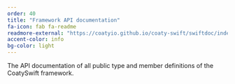 ```yaml
---
order: 40
title: "Framework API documentation"
fa-icon: fab fa-readme
readmore-external: "https://coatyio.github.io/coaty-swift/swiftdoc/index.html"
accent-color: info
bg-color: light
---
```

  
The API documentation of all public type and member definitions of the
CoatySwift framework.
